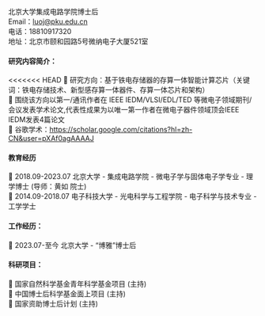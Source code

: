 
北京大学集成电路学院博士后 \
Email：luoj@pku.edu.cn \
电话：18810917320 \
地址：北京市颐和园路5号微纳电子大厦521室

#### 研究内容简介：
<<<<<<< HEAD
	 研究方向：基于铁电存储器的存算一体智能计算芯片（关键词：铁电存储技术、新型感存算一体器件、存算一体芯片和架构）\
	 围绕该方向以第一/通讯作者在 IEEE IEDM/VLSI/EDL/TED 等微电子领域期刊/会议发表学术论文,代表性成果为以唯一第一作者在微电子器件领域顶会IEEE IEDM发表4篇论文\
	 谷歌学术：https://scholar.google.com/citations?hl=zh-CN&user=pXAf0agAAAAJ 


#### 教育经历
	2018.09-2023.07	  北京大学		-   集成电路学院  		-  微电子学与固体电子学专业 	- 理学博士 (导师：黄如 院士) \
	2014.09-2018.07	  电子科技大学 -   光电科学与工程学院 	-  电子科学与技术专业 		- 工学学士


#### 工作经历：
	2023.07-至今		  北京大学 	-   “博雅”博士后


#### 科研项目：
	国家自然科学基金青年科学基金项目 (主持)\
	中国博士后科学基金面上项目 (主持)\
	国家资助博士后计划 (主持)
